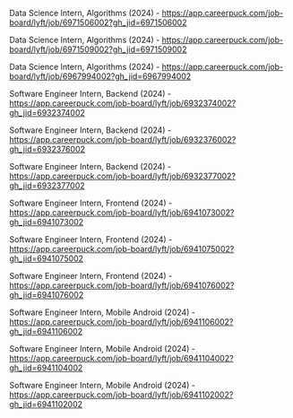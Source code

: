 Data Science Intern, Algorithms (2024) - https://app.careerpuck.com/job-board/lyft/job/6971506002?gh_jid=6971506002

Data Science Intern, Algorithms (2024) - https://app.careerpuck.com/job-board/lyft/job/6971509002?gh_jid=6971509002

Data Science Intern, Algorithms (2024) - https://app.careerpuck.com/job-board/lyft/job/6967994002?gh_jid=6967994002

Software Engineer Intern, Backend (2024) - https://app.careerpuck.com/job-board/lyft/job/6932374002?gh_jid=6932374002

Software Engineer Intern, Backend (2024) - https://app.careerpuck.com/job-board/lyft/job/6932376002?gh_jid=6932376002

Software Engineer Intern, Backend (2024) - https://app.careerpuck.com/job-board/lyft/job/6932377002?gh_jid=6932377002

Software Engineer Intern, Frontend (2024) - https://app.careerpuck.com/job-board/lyft/job/6941073002?gh_jid=6941073002

Software Engineer Intern, Frontend (2024) - https://app.careerpuck.com/job-board/lyft/job/6941075002?gh_jid=6941075002

Software Engineer Intern, Frontend (2024) - https://app.careerpuck.com/job-board/lyft/job/6941076002?gh_jid=6941076002

Software Engineer Intern, Mobile Android (2024) - https://app.careerpuck.com/job-board/lyft/job/6941106002?gh_jid=6941106002

Software Engineer Intern, Mobile Android (2024) - https://app.careerpuck.com/job-board/lyft/job/6941104002?gh_jid=6941104002

Software Engineer Intern, Mobile Android (2024) - https://app.careerpuck.com/job-board/lyft/job/6941102002?gh_jid=6941102002

